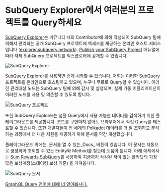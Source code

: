 # SubQuery Explorer에서 여러분의 프로젝트를 Query하세요

[SubQuery Explorer](https://explorer.subquery.network)는 커뮤니티 내의 Contributor에 의해 작성되어 SubQuery 팀에 의해서 관리되는 공개 SubQuery 프로젝트에 액세스를 제공하는 온라인 호스트 서비스입니다 ([explorer.subquery.network](https://explorer.subquery.network)). [Publish your SubQuery Project](../publish/publish.md) 매뉴얼에 따라 자체 SubQuery 프로젝트를 익스플로러에 공개할 수 있습니다.

![SubQuery Explorer](https://static.subquery.network/media/explorer/explorer-header.png)

SubQuery Explorer를 사용하면 쉽게 시작할 수 있습니다. 저희는 이러한 SubQuery 프로젝트를 온라인으로 호스팅하고 있으며, 누구나 무료로 Query할 수 있습니다. 이러한 관리대상 노드는 SubQuery 팀에 의해 감시 및 실행되며, 실제 가동 어플리케이션이 이러한 노드를 사용 및 의존할 수 있도록 합니다.

![SubQuery 프로젝트](https://static.subquery.network/media/explorer/explorer-project.png)

또한 SubQuery Explorer는 샘플 Query에서 사용 가능한 데이터를 검색하기 위한 플레이그라운드를 제공합니다. 코드를 구현하지 않아도 브라우저에서 직접 Query를 테스트할 수 있습니다. 또한 개발자들이 전 세계의 Polkadot 데이터를 더 잘 조회하고 분석하는 과정에서 더 나은 지원을 제공하기 위해 문서를 약간 개선했습니다.

플레이그라운드 위에는, 문서를 열 수 있는_Docs_ 버튼이 있습니다. 이 문서는 자동으로 생성되어 조회할 수 있는 Entity와 Method를 찾는데 도움이 됩니다. 아래 예제에서는 [Sum Rewards SubQuery](https://explorer.subquery.network/subquery/OnFinality-io/sum-reward)를 사용하여 지금까지 삭감된 적이 없는 폴카닷의 가장 많은 보상계정(스테이킹 보상 기준) 을 가져옵니다.

![SubQuery 문서](https://static.subquery.network/media/explorer/explorer-documentation.png)

[GraphQL Query 언어에 대해 더 알아봅시다.](./graphql.md)

